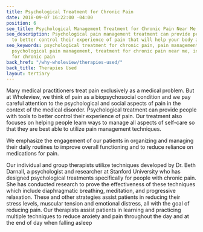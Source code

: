 ```yaml
---
title: Psychological Treatment for Chronic Pain
date: 2018-09-07 16:22:00 -04:00
position: 6
seo_title: Psychological Management Treatment for Chronic Pain Near Me
seo_description: Psychological pain management treatment can provide people with tools
  to better control their experience of pain that will help your body and your mind. 
seo_keywords: psychological treatment for chronic pain, pain management psychotherapy,
  psychological pain management, treatment for chronic pain near me, individual therapy
  for chronic pain
back_href: "/why-wholeview/therapies-used/"
back_title: Therapies Used
layout: tertiary
---
```


Many medical practitioners treat pain exclusively as a medical problem.  But at Wholeview, we think of pain as a biopsychosocial condition and we pay careful attention to the psychological and social aspects of pain in the context of the medical disorder. Psychological treatment can provide people with tools to better control their experience of pain.  Our treatment also focuses on helping people learn ways to manage all aspects of self-care so that they are best able to utilize pain management techniques.

We emphasize the engagement of our patients in organizing and managing their daily routines to improve overall functioning and to reduce reliance on medications for pain.

Our individual and group therapists utilize techniques developed by Dr. Beth Darnall, a psychologist and researcher at Stanford University who has designed psychological treatments specifically for people with chronic pain.  She has conducted research to prove the effectiveness of these techniques which include diaphragmatic breathing, meditation, and progressive relaxation.  These and other strategies assist patients in reducing their stress levels, muscular tension and emotional distress, all with the goal of reducing pain.  Our therapists assist patients in learning and practicing multiple techniques to reduce anxiety and pain throughout the day and at the end of day when falling asleep
